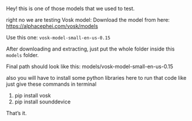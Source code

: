 Hey! this is one of those models that we used to test.


right no we are testing Vosk model:
Download the model from here:  
https://alphacephei.com/vosk/models

Use this one: `vosk-model-small-en-us-0.15`

After downloading and extracting, just put the whole folder inside this `models` folder.

Final path should look like this: models/vosk-model-small-en-us-0.15

also you will have to install some python libraries here to run that code
like just give these commands in terminal
1) pip  install vosk
2) pip install sounddevice


That’s it. 


